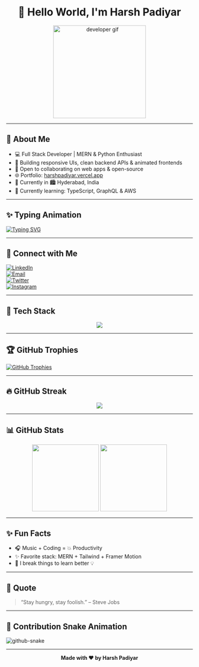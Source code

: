 <h1 align="center">👋 Hello World, I'm Harsh Padiyar</h1>

<div align="center">
  <img src="https://cdn.dribbble.com/users/1162077/screenshots/3848914/programmer.gif" width="250" alt="developer gif" style="max-width: 100%;" />
</div>

---

## 🚀 About Me

- 💻 Full Stack Developer | MERN & Python Enthusiast  
- 🎯 Building responsive UIs, clean backend APIs & animated frontends  
- 🤝 Open to collaborating on web apps & open-source  
- 🌐 Portfolio: [harshpadiyar.vercel.app](https://hpadiyar.vercel.app)  
- 📍 Currently in 🏙️ Hyderabad, India  
- 🌱 Currently learning: TypeScript, GraphQL & AWS  

---

## ✨ Typing Animation

[![Typing SVG](https://readme-typing-svg.herokuapp.com?font=Fira+Code&size=24&duration=5000&pause=1500&color=4A90E2&center=true&vCenter=true&width=600&lines=Hi%2C+I'm+Harsh+Padiyar;Full+Stack+Developer;React+%7C+Node+%7C+MongoDB)](https://git.io/typing-svg)

---

## 🔗 Connect with Me

[![LinkedIn](https://img.shields.io/badge/-LinkedIn-0A66C2?style=flat&logo=linkedin&logoColor=white)](https://www.linkedin.com/in/harsh-padiyar-b6ba46308)  
[![Email](https://img.shields.io/badge/-Gmail-D14836?style=flat&logo=gmail&logoColor=white)](mailto:harshpadiyar10588@gmail.com)  
[![Twitter](https://img.shields.io/badge/-Twitter-1DA1F2?style=flat&logo=twitter&logoColor=white)](https://x.com/HarshPadiyar4)  
[![Instagram](https://img.shields.io/badge/-Instagram-E4405F?style=flat&logo=instagram&logoColor=white)](https://www.instagram.com/harsh_padiyar28)  

---

## 🧠 Tech Stack

<p align="center">
  <img src="https://skillicons.dev/icons?i=html,css,js,react,nodejs,express,mongodb,mysql,python,bootstrap,tailwind,figma,git,github" />
</p>

---

## 🏆 GitHub Trophies

[![GitHub Trophies](https://github-profile-trophy.vercel.app/?username=H4rryC0d3&theme=onedark&margin-w=10&row=2&column=4)](https://github.com/H4rryC0d3)

---

## 🔥 GitHub Streak

<p align="center">
  <img src="https://github-readme-streak-stats.herokuapp.com?user=H4rryC0d3&theme=radical&hide_border=true" />
</p>

---

## 📊 GitHub Stats

<p align="center">
  <img src="https://github-readme-stats.vercel.app/api?username=H4rryC0d3&show_icons=true&theme=radical" height="180" />
  <img src="https://github-readme-stats.vercel.app/api/top-langs/?username=H4rryC0d3&layout=compact&theme=radical" height="180" />
</p>

---

## ✨ Fun Facts

- 🎧 Music + Coding = 💥 Productivity  
- ✨ Favorite stack: MERN + Tailwind + Framer Motion  
- 🧩 I break things to learn better 💡  

---

## 🌟 Quote

> “Stay hungry, stay foolish.” – Steve Jobs

---

## 🐍 Contribution Snake Animation

<picture>
  <source media="(prefers-color-scheme: dark)" srcset="https://raw.githubusercontent.com/tobiasmeyhoefer/tobiasmeyhoefer/output/github-snake-dark.svg" />
  <source media="(prefers-color-scheme: light)" srcset="https://raw.githubusercontent.com/tobiasmeyhoefer/tobiasmeyhoefer/output/github-snake.svg" />
  <img alt="github-snake" src="https://raw.githubusercontent.com/tobiasmeyhoefer/tobiasmeyhoefer/output/github-snake.svg" />
</picture>

---

<p align="center"><b>Made with ❤️ by Harsh Padiyar</b></p>
